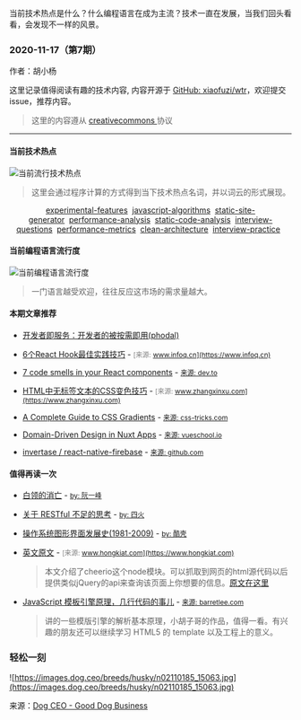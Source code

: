 当前技术热点是什么？什么编程语言在成为主流？技术一直在发展，当我们回头看看，会发现不一样的风景。

  ### 2020-11-17（第7期）
  
  作者：胡小杨
  
  这里记录值得阅读有趣的技术内容, 内容开源于 [GitHub: xiaofuzi/wtr](https://github.com/xiaofuzi/wtr)，欢迎提交 issue，推荐内容。
  
  > 这里的内容遵从 [creativecommons ](https://creativecommons.org/licenses/by/2.0/legalcode) 协议
  
  <hr>

  
  #### 当前技术热点
![当前流行技术热点](http://hexo-blog.yangxiaofu.com/wtr/assets/hotWords/2020-11-17.png)
> 这里会通过程序计算的方式得到当下技术热点名词，并以词云的形式展现。
<div style='text-align: center'><a _blank='target' href='https://github.com/topics/experimental-features'>experimental-features</a>&nbsp;&nbsp;<a _blank='target' href='https://github.com/topics/javascript-algorithms'>javascript-algorithms</a>&nbsp;&nbsp;<a _blank='target' href='https://github.com/topics/static-site-generator'>static-site-generator</a>&nbsp;&nbsp;<a _blank='target' href='https://github.com/topics/performance-analysis'>performance-analysis</a>&nbsp;&nbsp;<a _blank='target' href='https://github.com/topics/static-code-analysis'>static-code-analysis</a>&nbsp;&nbsp;<a _blank='target' href='https://github.com/topics/interview-questions'>interview-questions</a>&nbsp;&nbsp;<a _blank='target' href='https://github.com/topics/performance-metrics'>performance-metrics</a>&nbsp;&nbsp;<a _blank='target' href='https://github.com/topics/clean-architecture'>clean-architecture</a>&nbsp;&nbsp;<a _blank='target' href='https://github.com/topics/interview-practice'>interview-practice</a>&nbsp;&nbsp;</div>

#### 当前编程语言流行度
![当前编程语言流行度](http://hexo-blog.yangxiaofu.com/wtr/assets/program_lang/2020-11-17.png)
> 一门语言越受欢迎，往往反应这市场的需求量越大。
#### 本期文章推荐
* [开发者即服务：开发者的被按需即用(phodal)](https://mp.weixin.qq.com/s/dwkQ1R2wjVNEZbeMmil-CQ)

* [6个React Hook最佳实践技巧](https://www.infoq.cn/article/d5GrNzA5FhhpIq0WTOWA) - <span style="font-size: 12px;color: gray;">[来源: www.infoq.cn](https://www.infoq.cn)</span>

* [7 code smells in your React components](https://dev.to/awnton/7-code-smells-in-react-components-5f66) - <span style="font-size: 12px;color: gray;">[来源: dev.to](https://dev.to)</span>

* [HTML中无标签文本的CSS变色技巧](https://www.zhangxinxu.com/wordpress/2020/11/html-anonymous-text-color-change/) - <span style="font-size: 12px;color: gray;">[来源: www.zhangxinxu.com](https://www.zhangxinxu.com)</span>

* [A Complete Guide to CSS Gradients](https://css-tricks.com/a-complete-guide-to-css-gradients/) - <span style="font-size: 12px;color: gray;">[来源: css-tricks.com](https://css-tricks.com)</span>

* [Domain-Driven Design in Nuxt Apps](https://vueschool.io/articles/vuejs-tutorials/domain-driven-design-in-nuxt-apps/) - <span style="font-size: 12px;color: gray;">[来源: vueschool.io](https://vueschool.io)</span>

* [ invertase / react-native-firebase](https://github.com/invertase/react-native-firebase) - <span style="font-size: 12px;color: gray;">[来源: github.com](https://github.com)</span>


#### 值得再读一次
* [白领的消亡](http://www.ruanyifeng.com/blog/2016/01/white-collar.html) - <span style="font-size: 12px;color: gray;">[by: 阮一峰](https://www.ruanyifeng.com)</span>
    
* [关于 RESTful 不足的思考](https://www.raychase.net/4822) - <span style="font-size: 12px;color: gray;">[by: 四火](https://www.raychase.net)</span>
    
* [操作系统图形界面发展史(1981-2009)](https://coolshell.cn/articles/105.html) - <span style="font-size: 12px;color: gray;">[by: 酷壳](https://coolshell.cn)</span>
    
* [英文原文](http://www.hongkiat.com/blog/pseudo-element-before-after/) - <span style="font-size: 12px;color: gray;">[来源: www.hongkiat.com](https://www.hongkiat.com)</span>
    > 本文介绍了cheerio这个node模块。可以抓取到网页的html源代码以后提供类似jQuery的api来查询该页面上你想要的信息。<a href="http://www.storminthecastle.com/2013/08/25/use-node-js-to-extract-data-from-the-web-for-fun-and-profit/" target="_blank">原文在这里</a>
* [JavaScript 模板引擎原理，几行代码的事儿](http://barretlee.com/blog/2013/12/03/cb-principle-of-javascript-template/) - <span style="font-size: 12px;color: gray;">[来源: barretlee.com](https://barretlee.com)</span>
    > 讲的一些模版引擎的解析基本原理，小胡子哥的作品，值得一看。有兴趣的朋友还可以继续学习 HTML5 的 template 以及工程上的意义。
### 轻松一刻
![https://images.dog.ceo/breeds/husky/n02110185_15063.jpg](https://images.dog.ceo/breeds/husky/n02110185_15063.jpg)

来源：[Dog CEO - Good Dog Business](https://dog.ceo/)
    
